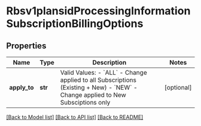 # Rbsv1plansidProcessingInformationSubscriptionBillingOptions

## Properties
Name | Type | Description | Notes
------------ | ------------- | ------------- | -------------
**apply_to** | **str** | Valid Values: - &#x60;ALL&#x60; - Change applied to all Subscriptions (Existing + New) - &#x60;NEW&#x60; - Change applied to New Subsciptions only  | [optional] 

[[Back to Model list]](../README.md#documentation-for-models) [[Back to API list]](../README.md#documentation-for-api-endpoints) [[Back to README]](../README.md)


